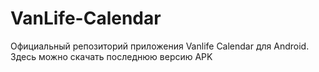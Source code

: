 # VanLife-Calendar
Официальный репозиторий приложения Vanlife Calendar для Android. Здесь можно скачать последнюю версию APK
